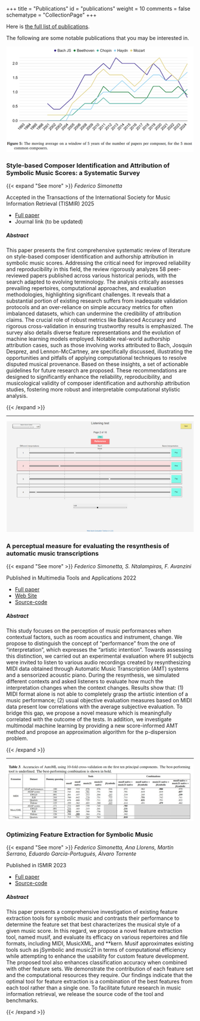 +++
title = "Publications"
id = "publications"
weight = 10
comments = false
schematype = "CollectionPage"
+++

Here is [the full list of publications](#publications-full).

The following are some notable publications that you may be interested in.

![Most studied composers in Composer Identification literature](/img/composer_identification_screenshot.png)

### Style-based Composer Identification and Attribution of Symbolic Music Scores: a Systematic Survey

{{< expand "See more" >}}
_Federico Simonetta_

Accepted in the Transactions of the International Society for Music Information Retrieval (TISMIR)
2025

- [Full paper](https://arxiv.org/abs/2506.12440)
- Journal link (to be updated)

##### Abstract

This paper presents the first comprehensive systematic review of literature on style-based composer identification and authorship attribution in symbolic music scores. Addressing the critical need for improved reliability and reproducibility in this field, the review rigorously analyzes 58 peer-reviewed papers published across various historical periods, with the search adapted to evolving terminology. The analysis critically assesses prevailing repertoires, computational approaches, and evaluation methodologies, highlighting significant challenges. It reveals that a substantial portion of existing research suffers from inadequate validation protocols and an over-reliance on simple accuracy metrics for often imbalanced datasets, which can undermine the credibility of attribution claims. The crucial role of robust metrics like Balanced Accuracy and rigorous cross-validation in ensuring trustworthy results is emphasized. The survey also details diverse feature representations and the evolution of machine learning models employed. Notable real-world authorship attribution cases, such as those involving works attributed to Bach, Josquin Desprez, and Lennon-McCartney, are specifically discussed, illustrating the opportunities and pitfalls of applying computational techniques to resolve disputed musical provenance. Based on these insights, a set of actionable guidelines for future research are proposed. These recommendations are designed to significantly enhance the reliability, reproducibility, and musicological validity of composer identification and authorship attribution studies, fostering more robust and interpretable computational stylistic analysis.

{{< /expand >}}

---

![Screenshot of the Listening Test](/img/listening_test_screenshot.png)

### A perceptual measure for evaluating the resynthesis of automatic music transcriptions

{{< expand "See more" >}}
_Federico Simonetta, S. Ntalampiras, F. Avanzini_

Published in Multimedia Tools and Applications 2022

- [Full paper](https://arxiv.org/abs/2202.12257)
- [Web Site](https://limunimi.github.io/MIA/)
- [Source-code](https://github.com/LIMUNIMI/PerceptualEvaluation)

##### Abstract

This study focuses on the perception of music performances when contextual
factors, such as room acoustics and instrument, change. We propose to
distinguish the concept of “performance” from the one of “interpretation”,
which expresses the “artistic intention”. Towards assessing this distinction,
we carried out an experimental evaluation where 91 subjects were invited to
listen to various audio recordings created by resynthesizing MIDI data obtained
through Automatic Music Transcription (AMT) systems and a sensorized acoustic
piano. During the resynthesis, we simulated different contexts and asked
listeners to evaluate how much the interpretation changes when the context
changes. Results show that: (1) MIDI format alone is not able to completely
grasp the artistic intention of a music performance; (2) usual objective
evaluation measures based on MIDI data present low correlations with the
average subjective evaluation. To bridge this gap, we propose a novel measure
which is meaningfully correlated with the outcome of the tests. In addition, we
investigate multimodal machine learning by providing a new score-informed AMT
method and propose an approximation algorithm for the p-dispersion problem.

{{< /expand >}}

---

![Benchmarks of feature extraction tools](/img/optimizing_feature_extraction_screenshot.jpg)

### Optimizing Feature Extraction for Symbolic Music

{{< expand "See more" >}}
_Federico Simonetta, Ana Llorens, Martín Serrano, Eduardo García-Portugués, Álvaro
Torrente_

Published in ISMIR 2023

- [Full paper](https://arxiv.org/abs/2307.05107)
- [Source-code](https://github.com/DIDONEproject/music_symbolic_features/)

##### Abstract

This paper presents a comprehensive investigation of existing feature extraction tools
for symbolic music and contrasts their performance to determine the feature set that
best characterizes the musical style of a given music score. In this regard, we propose
a novel feature extraction tool, named musif, and evaluate its efficacy on various
repertoires and file formats, including MIDI, MusicXML, and \*\*kern. Musif approximates
existing tools such as jSymbolic and music21 in terms of computational efficiency while
attempting to enhance the usability for custom feature development. The proposed tool
also enhances classification accuracy when combined with other feature sets. We
demonstrate the contribution of each feature set and the computational resources they
require. Our findings indicate that the optimal tool for feature extraction is a
combination of the best features from each tool rather than a single one. To facilitate
future research in music information retrieval, we release the source code of the tool
and benchmarks.

{{< /expand >}}
